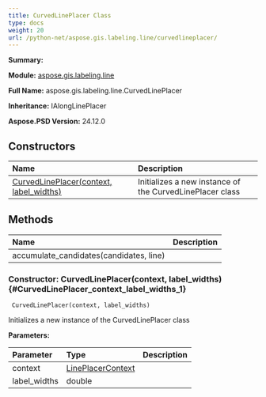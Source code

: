 ```yaml
---
title: CurvedLinePlacer Class
type: docs
weight: 20
url: /python-net/aspose.gis.labeling.line/curvedlineplacer/
---
```


**Summary:** 

**Module:** [aspose.gis.labeling.line](/psd/python-net/aspose.gis.labeling.line/)

**Full Name:** aspose.gis.labeling.line.CurvedLinePlacer

**Inheritance:** IAlongLinePlacer

**Aspose.PSD Version:** 24.12.0

## **Constructors**
| **Name** | **Description** |
| :- | :- |
| [CurvedLinePlacer(context, label_widths)](#CurvedLinePlacer_context_label_widths_1) | Initializes a new instance of the CurvedLinePlacer class |
## **Methods**
| **Name** | **Description** |
| :- | :- |
| accumulate_candidates(candidates, line) |    |


### Constructor: CurvedLinePlacer(context, label_widths) {#CurvedLinePlacer_context_label_widths_1}


```
 CurvedLinePlacer(context, label_widths) 
```

Initializes a new instance of the CurvedLinePlacer class

**Parameters:**

| Parameter | Type | Description |
| :- | :- | :- |
| context | [LinePlacerContext](/psd/python-net/aspose.gis.labeling.line/lineplacercontext) |  |
| label_widths | double |  |

